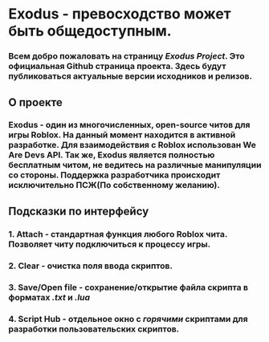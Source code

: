 # **Exodus** - превосходство может быть общедоступным.
### Всем добро пожаловать на страницу ***Exodus Project***. Это официальная Github страница проекта. Здесь будут публиковаться актуальные версии исходников и релизов.
## О проекте
### Exodus - один из многочисленных, open-source читов для игры Roblox. На данный момент находится в активной разработке. Для взаимодействия с Roblox использован We Are Devs API. Так же, Exodus является полностью бесплатным читом, не ведитесь на различные манипуляции со стороны. Поддержка разработчика происходит исключительно ПСЖ(По собственному желанию).

## Подсказки по интерфейсу
### 1. Attach - стандартная функция любого Roblox чита. Позволяет читу подключиться к процессу игры.
### 2. Clear - очистка поля ввода скриптов.
### 3. Save/Open file - сохранение/открытие файла скрипта в форматах *.txt* и *.lua*
### 4. Script Hub - отдельное окно с *горячими* скриптами для разработки пользовательских скриптов.
